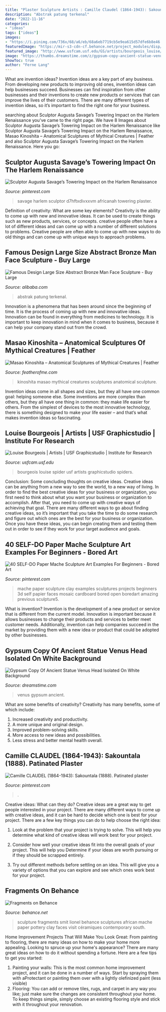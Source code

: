 ```yaml
---
title: "Plaster Sculpture Artists : Camille Claudel (1864-1943): Sakountala (1888). Patinated Plaster"
description: "Abstrak patung terkenal"
date: "2022-11-16"
categories:
- "ideas"
tags: ["ideas"]
images:
- "https://i.pinimg.com/736x/68/a6/eb/68a6eb7719cb5e9ea615d57dfe6b8e46.jpg"
featuredImage: "https://mir-s3-cdn-cf.behance.net/project_modules/disp/b4382c9594869.560d67c53e0d9.jpg"
featured_image: "http://www.usfcam.usf.edu/GS/artists/bourgeois_louise/images/Bourgeois-SpiderHome-Spiders.jpg"
image: "https://thumbs.dreamstime.com/z/gypsum-copy-ancient-statue-venus-head-isolated-white-background-plaster-sculpture-woman-face-de-milo-artists-179887023.jpg"
ShowToc: true
author: "Ferne Lang"
---
```



What are invention ideas?
Invention ideas are a key part of any business. From developing new products to improving old ones, invention ideas can help businesses succeed. Businesses can find inspiration from other businesses and their inventions to create new products or services that can improve the lives of their customers. There are many different types of invention ideas, so it’s important to find the right one for your business.

	

		
searching about Sculptor Augusta Savage’s Towering Impact on the Harlem Renaissance you've came to the right page. We have 8 Images about Sculptor Augusta Savage’s Towering Impact on the Harlem Renaissance like Sculptor Augusta Savage’s Towering Impact on the Harlem Renaissance, Masao Kinoshita – Anatomical Sculptures of Mythical Creatures | Feather and also Sculptor Augusta Savage’s Towering Impact on the Harlem Renaissance. Here you go:
		
    
## Sculptor Augusta Savage’s Towering Impact On The Harlem Renaissance

<img loading=lazy src="https://i.pinimg.com/736x/68/a6/eb/68a6eb7719cb5e9ea615d57dfe6b8e46.jpg" onerror="this.onerror=null;this.src='https://tse4.mm.bing.net/th?id=OIP.ngWdFIXzpFPl5k2KWGbXqgHaJ6&amp;pid=15.1';" alt="Sculptor Augusta Savage’s Towering Impact on the Harlem Renaissance">

_Source: pinterest.com_

>savage harlem sculptor d7hftxdivxxvm africanah towering plaster. 

	

Definition of creativity: What are some key elements?
Creativity is the ability to come up with new and innovative ideas. It can be used to create things such as new products, services, or concepts. creative people often have a lot of different ideas and can come up with a number of different solutions to problems. Creative people are often able to come up with new ways to do old things and can come up with unique ways to approach problems.

    
## Famous Design Large Size Abstract Bronze Man Face Sculpture - Buy Large

<img loading=lazy src="http://sc02.alicdn.com/kf/HTB1JbjLRFXXXXaEaXXXq6xXFXXXU/230436576/HTB1JbjLRFXXXXaEaXXXq6xXFXXXU.jpg" onerror="this.onerror=null;this.src='https://tse1.mm.bing.net/th?id=OIP.nWGMIhukjmc9qfvufMrdwwHaJI&amp;pid=15.1';" alt="Famous Design Large Size Abstract Bronze Man Face Sculpture - Buy Large">

_Source: alibaba.com_

>abstrak patung terkenal. 

	

Innovation is a phenomena that has been around since the beginning of time. It is the process of coming up with new and innovative ideas. Innovation can be found in everything from medicines to technology. It is important to keep innovation in mind when it comes to business, because it can help your company stand out from the crowd.

    
## Masao Kinoshita – Anatomical Sculptures Of Mythical Creatures | Feather

<img loading=lazy src="http://www.featherofme.com/wp-content/uploads/Masao-Kinoshita-zupi-sculpture.jpg" onerror="this.onerror=null;this.src='https://tse4.mm.bing.net/th?id=OIP.X5g-akv-5fhYd47-gVxRwQHaL2&amp;pid=15.1';" alt="Masao Kinoshita – Anatomical Sculptures of Mythical Creatures | Feather">

_Source: featherofme.com_

>kinoshita masao mythical creatures sculptures anatomical sculpture. 

	

Invention ideas come in all shapes and sizes, but they all have one common goal: helping someone else. Some inventions are more complex than others, but they all have one thing in common: they make life easier for others. From the simplest of devices to the most innovative technology, there is something designed to make your life easier – and that’s what makes invention ideas so fascinating.

    
## Louise Bourgeois | Artists | USF Graphicstudio | Institute For Research

<img loading=lazy src="http://www.usfcam.usf.edu/GS/artists/bourgeois_louise/images/Bourgeois-SpiderHome-Spiders.jpg" onerror="this.onerror=null;this.src='https://tse1.mm.bing.net/th?id=OIP.LAkAZTt0C_MKHT0mj_I1fwHaEJ&amp;pid=15.1';" alt="Louise Bourgeois | Artists | USF Graphicstudio | Institute for Research">

_Source: usfcam.usf.edu_

>bourgeois louise spider usf artists graphicstudio spiders. 

	

Conclusion: Some concluding thoughts on creative ideas.
Creative ideas can be anything from a new way to see the world, to a new way of living. In order to find the best creative ideas for your business or organization, you first need to think about what you want your business or organization to accomplish. After that, you need to come up with creative ways of achieving that goal. There are many different ways to go about finding creative ideas, so it’s important that you take the time to do some research and figure out which ones are the best for your business or organization. Once you have these ideas, you can begin creating them and testing them out in order to see if they work for your target audience and goals.

    
## 40 SELF-DO Paper Mache Sculpture Art Examples For Beginners - Bored Art

<img loading=lazy src="https://i.pinimg.com/736x/1d/62/e0/1d62e014359ad9aaf9a2f8a01fb7bd98.jpg" onerror="this.onerror=null;this.src='https://tse3.mm.bing.net/th?id=OIP.CYWCLKJ6F8IjwnkYTu3OxgHaL1&amp;pid=15.1';" alt="40 SELF-DO Paper Mache Sculpture Art Examples For Beginners - Bored Art">

_Source: pinterest.com_

>mache paper sculpture clay examples sculptures projects beginners 3d self papier faces mosaic cardboard bored open boredart amazing previous sculpture5. 

	

What is invention?
Invention is the development of a new product or service that is different from the current model. Innovation is important because it allows businesses to change their products and services to better meet customer needs. Additionally, invention can help companies succeed in the market by providing them with a new idea or product that could be adopted by other businesses.

    
## Gypsum Copy Of Ancient Statue Venus Head Isolated On White Background

<img loading=lazy src="https://thumbs.dreamstime.com/z/gypsum-copy-ancient-statue-venus-head-isolated-white-background-plaster-sculpture-woman-face-de-milo-artists-179887023.jpg" onerror="this.onerror=null;this.src='https://tse2.mm.bing.net/th?id=OIP._A_ZsaqwoBJg6rQt07K9xgHaLv&amp;pid=15.1';" alt="Gypsum Copy Of Ancient Statue Venus Head Isolated On White Background">

_Source: dreamstime.com_

>venus gypsum ancient. 

	

What are some benefits of creativity?
Creativity has many benefits, some of which include: 
1. Increased creativity and productivity.
2. A more unique and original design.
3. Improved problem-solving skills.
4. More access to new ideas and possibilities. 
5. Less stress and better mental health overall.

    
## Camille CLAUDEL (1864-1943): Sakountala (1888). Patinated Plaster

<img loading=lazy src="https://i.pinimg.com/736x/ea/1f/4c/ea1f4c9125df263691c318c98a4f2e25.jpg" onerror="this.onerror=null;this.src='https://tse1.mm.bing.net/th?id=OIP.NFhK3vmXAUdLr164G1dWjAHaLL&amp;pid=15.1';" alt="Camille CLAUDEL (1864-1943): Sakountala (1888). Patinated plaster">

_Source: pinterest.com_

>. 

	

Creative ideas: What can they do?
Creative ideas are a great way to get people interested in your project. There are many different ways to come up with creative ideas, and it can be hard to decide which one is best for your project. There are a few key things you can do to help choose the right idea:
1. Look at the problem that your project is trying to solve. This will help you determine what kind of creative ideas will work best for your project.

2. Consider how well your creative ideas fit into the overall goals of your project. This will help you Determine if your ideas are worth pursuing or if they should be scrapped entirely.

3. Try out different methods before settling on an idea. This will give you a variety of options that you can explore and see which ones work best for your project.


    
## Fragments On Behance

<img loading=lazy src="https://mir-s3-cdn-cf.behance.net/project_modules/disp/b4382c9594869.560d67c53e0d9.jpg" onerror="this.onerror=null;this.src='https://tse2.mm.bing.net/th?id=OIP.g5WwE3S4v06_QCKOj95OqQHaLJ&amp;pid=15.1';" alt="Fragments on Behance">

_Source: behance.net_

>sculpture fragments smit lionel behance sculptures african mache paper pottery clay faces visit céramiques contemporary south. 

	

Home Improvement Projects That Will Make You Look Great: From painting to flooring, there are many ideas on how to make your home more appealing.
Looking to spruce up your home's appearance? There are many great ideas on how to do it without spending a fortune. Here are a few tips to get you started:
1. Painting your walls: This is the most common home improvement project, and it can be done in a number of ways. Start by spraying them with aProtectant or painting them over with a lightly olefinized paint (less visible) 
2. Flooring: You can add or remove tiles, rugs, and carpet in any way you like; just make sure the changes are consistent throughout your home. To keep things simple, simply choose an existing flooring style and stick with it throughout your renovation.

